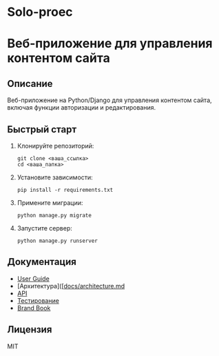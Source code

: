 # Solo-proec

# Веб-приложение для управления контентом сайта

## Описание
Веб-приложение на Python/Django для управления контентом сайта, включая функции авторизации и редактирования.

## Быстрый старт

1. Клонируйте репозиторий:
   ```
   git clone <ваша_ссылка>
   cd <ваша_папка>
   ```

2. Установите зависимости:
   ```
   pip install -r requirements.txt
   ```

3. Примените миграции:
   ```
   python manage.py migrate
   ```

4. Запустите сервер:
   ```
   python manage.py runserver
   ```

## Документация
- [User Guide](https://github.com/Bist888/Solo-proec/wiki/User-Guide)
- [Архитектура]([[docs/architecture.md](https://github.com/Bist888/Solo-proec/wiki/Архитектура](https://github.com/Bist888/Solo-proec/wiki/Архитектура))
- [API]([docs/api.md](https://github.com/Bist888/Solo-proec/wiki/API))
- [Тестирование]([docs/testing.md](https://github.com/Bist888/Solo-proec/wiki/Тестирование))
- [Brand Book]([brandbook.md](https://github.com/Bist888/Solo-proec/wiki/Brand-Book))

## Лицензия
MIT


